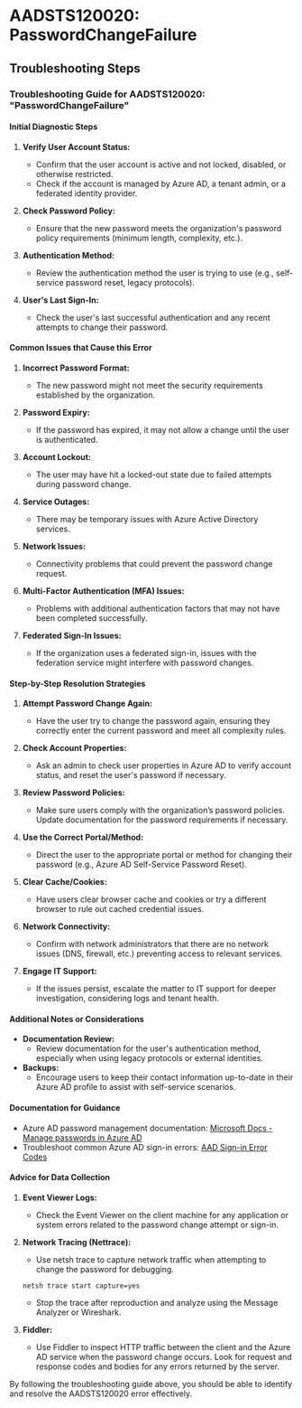 # AADSTS120020: PasswordChangeFailure


## Troubleshooting Steps
### Troubleshooting Guide for AADSTS120020: "PasswordChangeFailure"

#### **Initial Diagnostic Steps**
1. **Verify User Account Status:**
   - Confirm that the user account is active and not locked, disabled, or otherwise restricted.
   - Check if the account is managed by Azure AD, a tenant admin, or a federated identity provider.

2. **Check Password Policy:**
   - Ensure that the new password meets the organization's password policy requirements (minimum length, complexity, etc.).

3. **Authentication Method:**
   - Review the authentication method the user is trying to use (e.g., self-service password reset, legacy protocols).

4. **User's Last Sign-In:**
   - Check the user's last successful authentication and any recent attempts to change their password.

#### **Common Issues that Cause this Error**
1. **Incorrect Password Format:**
   - The new password might not meet the security requirements established by the organization.

2. **Password Expiry:**
   - If the password has expired, it may not allow a change until the user is authenticated.

3. **Account Lockout:**
   - The user may have hit a locked-out state due to failed attempts during password change.

4. **Service Outages:**
   - There may be temporary issues with Azure Active Directory services.

5. **Network Issues:**
   - Connectivity problems that could prevent the password change request.

6. **Multi-Factor Authentication (MFA) Issues:**
   - Problems with additional authentication factors that may not have been completed successfully.

7. **Federated Sign-In Issues:**
   - If the organization uses a federated sign-in, issues with the federation service might interfere with password changes.

#### **Step-by-Step Resolution Strategies**
1. **Attempt Password Change Again:**
   - Have the user try to change the password again, ensuring they correctly enter the current password and meet all complexity rules.

2. **Check Account Properties:**
   - Ask an admin to check user properties in Azure AD to verify account status, and reset the user's password if necessary.

3. **Review Password Policies:**
   - Make sure users comply with the organization’s password policies. Update documentation for the password requirements if necessary.

4. **Use the Correct Portal/Method:**
   - Direct the user to the appropriate portal or method for changing their password (e.g., Azure AD Self-Service Password Reset).

5. **Clear Cache/Cookies:**
   - Have users clear browser cache and cookies or try a different browser to rule out cached credential issues.

6. **Network Connectivity:**
   - Confirm with network administrators that there are no network issues (DNS, firewall, etc.) preventing access to relevant services.

7. **Engage IT Support:**
   - If the issues persist, escalate the matter to IT support for deeper investigation, considering logs and tenant health.

#### **Additional Notes or Considerations**
- **Documentation Review:**
  - Review documentation for the user's authentication method, especially when using legacy protocols or external identities.
- **Backups:**
  - Encourage users to keep their contact information up-to-date in their Azure AD profile to assist with self-service scenarios.

#### **Documentation for Guidance**
- Azure AD password management documentation: [Microsoft Docs - Manage passwords in Azure AD](https://docs.microsoft.com/en-us/azure/active-directory/user-help/user-help-passwords)
- Troubleshoot common Azure AD sign-in errors: [AAD Sign-in Error Codes](https://docs.microsoft.com/en-us/azure/active-directory/develop/reference-aad-error-codes)

#### **Advice for Data Collection**
1. **Event Viewer Logs:**
   - Check the Event Viewer on the client machine for any application or system errors related to the password change attempt or sign-in.

2. **Network Tracing (Nettrace):**
   - Use netsh trace to capture network traffic when attempting to change the password for debugging.
   ```shell
   netsh trace start capture=yes
   ```
   - Stop the trace after reproduction and analyze using the Message Analyzer or Wireshark.

3. **Fiddler:**
   - Use Fiddler to inspect HTTP traffic between the client and the Azure AD service when the password change occurs. Look for request and response codes and bodies for any errors returned by the server.

By following the troubleshooting guide above, you should be able to identify and resolve the AADSTS120020 error effectively.